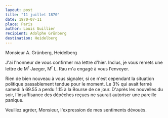 ```yaml
---
layout: post
title: "11 juillet 1870"
date: 1870-07-11
place: Paris
author: Louis Guillier
recipient: Adolphe Grünberg
destination: Heidelberg
---
```


Monsieur A. Grünberg, Heidelberg

J'ai l'honneur de vous confirmer ma lettre d'hier.
Inclus, je vous remets une lettre de M<sup>r</sup> Jaeger, M<sup>r</sup> L. Rau m'a engagé à vous
l'envoyer.

Rien de bien nouveau à vous signaler, si ce n'est cependant la situation
politique passablement tendue pour le moment. Le 3% qui avait fermé samedi
à 69.55 a perdu 1.15 à la Bourse de ce jour. D'après les nouvelles du soir,
l'insuffisance des dépèches reçues ne saurait autoriser une pareille panique.

Veuillez agréer, Monsieur, l'expression de mes sentiments dévoués.
